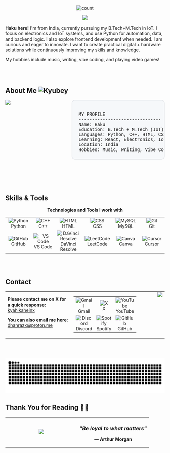 <div align="center">
    <p>
        <img align="center" alt="count" src="https://count.getloli.com/@kyahikahein?name=kyahikahein&theme=booru-r6gdrawfriends&padding=7&offset=0&align=top&scale=1.2&pixelated=1&darkmode=auto">
    </p>
</div>


<div align="center">
<img src="https://readme-typing-svg.herokuapp.com/?font=Righteous&size=35&center=true&vCenter=true&width=500&height=70&duration=4000&color=36BCF7&lines=Hey+there!+👋" />
</div>

<div align="left">

<p><strong>Haku here!</strong> I'm from India, currently pursuing my B.Tech+M.Tech in IoT. I focus on electronics and IoT systems, and use Python for automation, data, and backend logic. I also explore frontend development when needed. I am curious and eager to innovate. I want to create practical digital + hardware solutions while continuously improving my skills and knowledge.</p>

<p>My hobbies include music, writing, vibe coding, and playing video games!</p>

</div>

<br><br>

## About Me <img height="50" alt="Kyubey" src="https://raw.githubusercontent.com/innng/innng/master/assets/kyubey.gif"/>
<img align="left" src="https://pbs.twimg.com/profile_images/1964708864210718721/5dHBQvjt_400x400.jpg" width="210px"/>

<pre style="font-family: 'Courier New', monospace; background: #f6f8fa; padding: 20px; border-radius: 10px; border: 2px solid #e1e4e8;">
    
MY PROFILE
-------------------------------
Name: Haku
Education: B.Tech + M.Tech (IoT)
Languages: Python, C++, HTML, CSS, JavaScript
Learning: React, Electronics, IoT Systems
Location: India
Hobbies: Music, Writing, Vibe Coding, and Playing Video Games
</pre>

<br clear="left"/>

<br><br>


## Skills & Tools

<div align="center">

**Technologies and Tools I work with**

<table>
<tr>
<td align="center" width="144">
<img src="https://skillicons.dev/icons?i=python" width="84" height="84" alt="Python" />
<br>Python
</td>
<td align="center" width="144">
<img src="https://skillicons.dev/icons?i=cpp" width="84" height="84" alt="C++" />
<br>C++
</td>
<td align="center" width="144">
<img src="https://skillicons.dev/icons?i=html" width="84" height="84" alt="HTML" />
<br>HTML
</td>
<td align="center" width="144">
<img src="https://skillicons.dev/icons?i=css" width="84" height="84" alt="CSS" />
<br>CSS
</td>
<td align="center" width="144">
<img src="https://skillicons.dev/icons?i=mysql" width="84" height="84" alt="MySQL" />
<br>MySQL
</td>
<td align="center" width="144">
<img src="https://skillicons.dev/icons?i=git" width="84" height="84" alt="Git" />
<br>Git
</td>
</tr>
<tr>
<td align="center" width="144">
<img src="https://skillicons.dev/icons?i=github" width="84" height="84" alt="GitHub" />
<br>GitHub
</td>
<td align="center" width="144">
<img src="https://skillicons.dev/icons?i=vscode" width="84" height="84" alt="VS Code" />
<br>VS Code
</td>
<td align="center" width="144">
<img src="https://cdn.simpleicons.org/davinciresolve" width="84" height="84" alt="DaVinci Resolve" />
<br>DaVinci Resolve
</td>
<td align="center" width="144">
<img src="https://cdn.simpleicons.org/leetcode/FFA116" width="84" height="84" alt="LeetCode" />
<br>LeetCode
</td>
<td align="center" width="144">
<img src="https://cdn.simpleicons.org/canva/00C4CC" width="84" height="84" alt="Canva" />
<br>Canva
</td>
<td align="center" width="144">
<img src="https://cursor.com/favicon.ico" width="84" height="84" alt="Cursor" />
<br>Cursor
</td>
</tr>
</table>

</div>

<br><br>

## Contact

<table width="100%">
<tr>
<td valign="top" width="50%">

**Please contact me on X for a quick response:** [kyahikaheinx](https://x.com/kyahikaheinx)

**You can also email me here:** [dhanrazx@proton.me](mailto:dhanrazx@proton.me)

</td>
<td valign="top" width="25%">

<table>
<tr>
<td align="center">
<a href="mailto:dhanrazx@proton.me" style="text-decoration: none;">
<img src="https://img.icons8.com/color/84/000000/gmail-new.png" alt="Gmail" width="84" height="84"/>
<br>Gmail
</a>
</td>
<td align="center">
<a href="https://x.com/kyahikaheinx" style="text-decoration: none;">
<img src="https://cdn.simpleicons.org/x/000000" alt="X" width="84" height="84"/>
<br>X
</a>
</td>
<td align="center">
<a href="https://youtube.com/@kyaahikahein" style="text-decoration: none;">
<img src="https://img.icons8.com/color/84/000000/youtube-play.png" alt="YouTube" width="84" height="84"/>
<br>YouTube
</a>
</td>
</tr>
<tr>
<td align="center">
<a href="https://discord.com/users/imnottkratos" style="text-decoration: none;">
<img src="https://img.icons8.com/color/84/000000/discord-logo.png" alt="Discord" width="84" height="84"/>
<br>Discord
</a>
</td>
<td align="center">
<a href="https://open.spotify.com/users/1mh3ivy5cj3omoc3jhnkoylgf" style="text-decoration: none;">
<img src="https://img.icons8.com/color/84/000000/spotify.png" alt="Spotify" width="84" height="84"/>
<br>Spotify
</a>
</td>
<td align="center">
<a href="https://github.com/kyahikahein" style="text-decoration: none;">
<img src="https://img.icons8.com/color/84/000000/github--v1.png" alt="GitHub" width="84" height="84"/>
<br>GitHub
</a>
</td>
</tr>
</table>

</td>
<td valign="top" width="25%" align="right">

<img src="https://i.pinimg.com/736x/df/f8/1e/dff81ebd4f809d5232367e63e2b919f6.jpg" width="435"/>

</td>
</tr>
</table>

<br><br>
<div align="center">
<picture>
  <source media="(prefers-color-scheme: dark)" srcset="https://raw.githubusercontent.com/kyahikahein/kyahikahein/output/github-contribution-grid-snake-dark.svg">
  <source media="(prefers-color-scheme: light)" srcset="https://raw.githubusercontent.com/kyahikahein/kyahikahein/output/github-contribution-grid-snake.svg">
  <img alt="github contribution grid snake animation" src="https://raw.githubusercontent.com/kyahikahein/kyahikahein/output/github-contribution-grid-snake.svg">
</picture>
</div>

## Thank You for Reading 🫶🏻
<div align="center">
<table width="100%">
<tr>
<td valign="middle" width="50%" align="center">
<img src="https://i.pinimg.com/originals/7c/da/95/7cda951b9754abda0032a6fe3cb58691.gif" width="400"/>
</td>
<td valign="middle" width="50%" align="center">
<h3><em>"Be loyal to what matters"</em></h3>
<p><strong>— Arthur Morgan</strong></p>
</td>
</tr>
</table>
</div>
